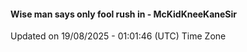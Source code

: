#### Wise man says only fool rush in - McKidKneeKaneSir
Updated on 19/08/2025 - 01:01:46 (UTC) Time Zone

